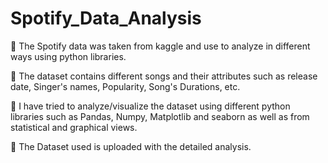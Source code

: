 # Spotify_Data_Analysis
🎯 The Spotify data was taken from kaggle and use to analyze in different ways using python libraries.

🎯 The dataset contains different songs and their attributes such as release date, Singer's names, Popularity, Song's Durations, etc.

🎯 I have tried to analyze/visualize the dataset using different python libraries such as Pandas, Numpy, Matplotlib and seaborn as well as from statistical and graphical views.

🎯 The Dataset used is uploaded with the detailed analysis.
